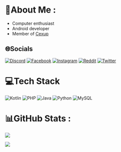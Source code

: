 # 💫About Me :
- Computer enthusiast
- Android developer
- Member of [Cexup](https://cexup.com/)

## 🌐Socials
[![Discord](https://img.shields.io/badge/Discord-%237289DA.svg?logo=discord&logoColor=white)](htttps://discord.gg/Mayar#8295) [![Facebook](https://img.shields.io/badge/Facebook-%231877F2.svg?logo=Facebook&logoColor=white)](https://facebook.com/novan275) [![Instagram](https://img.shields.io/badge/Instagram-%23E4405F.svg?logo=Instagram&logoColor=white)](https://instagram.com/achmad.setyabudi) [![Reddit](https://img.shields.io/badge/Reddit-%23FF4500.svg?logo=Reddit&logoColor=white)](https://reddit.com/user/Mayar8295) [![Twitter](https://img.shields.io/badge/Twitter-%231DA1F2.svg?logo=Twitter&logoColor=white)](https://twitter.com/achmadsetyabudi) 

# 💻Tech Stack
![Kotlin](https://img.shields.io/badge/kotlin-%230095D5.svg?style=flat&logo=kotlin&logoColor=white) ![PHP](https://img.shields.io/badge/php-%23777BB4.svg?style=flat&logo=php&logoColor=white) ![Java](https://img.shields.io/badge/java-%23ED8B00.svg?style=flat&logo=java&logoColor=white) ![Python](https://img.shields.io/badge/python-3670A0?style=flat&logo=python&logoColor=ffdd54) ![MySQL](https://img.shields.io/badge/mysql-%2300f.svg?style=flat&logo=mysql&logoColor=white)
# 📊GitHub Stats :
![](https://github-readme-stats.vercel.app/api?username=achmadss&theme=radical&hide_border=true&include_all_commits=true&count_private=true)
<!-- ![](https://github-readme-streak-stats.herokuapp.com/?user=achmadss&theme=radical&hide_border=true)<br/> -->
![](https://github-readme-stats.vercel.app/api/top-langs/?username=achmadss&theme=radical&hide_border=true&include_all_commits=true&count_private=true&layout=compact)
